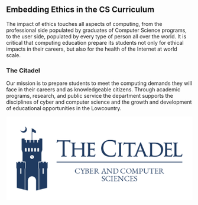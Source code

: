 ## Embedding Ethics in the CS Curriculum

The impact of ethics touches all aspects of computing, from the professional side populated by graduates of Computer Science programs, to the user side, populated by every type of person all over the world. It is critical that computing education prepare its students not only for ethical impacts in their careers, but also for the health of the Internet at world scale.

### The Citadel

Our mission is to prepare students to meet the computing demands they will face in their careers and as knowledgeable citizens. Through academic programs, research, and public service the department supports the disciplines of cyber and computer science and the growth and development of educational opportunities in the Lowcountry.

![CCS Logo](img/ccs-logo.png)
